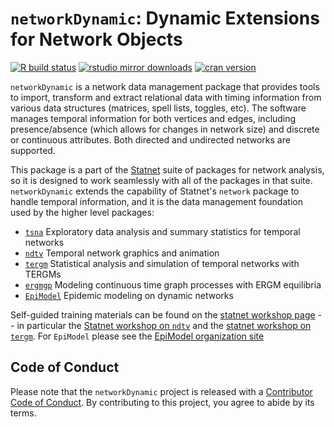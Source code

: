 # `networkDynamic`:  Dynamic Extensions for Network Objects

[![R build status](https://github.com/statnet/networkDynamic/workflows/R-CMD-check/badge.svg)](https://github.com/statnet/networkDynamic/actions)
[![rstudio mirror downloads](https://cranlogs.r-pkg.org/badges/networkDynamic?color=2ED968)](https://cranlogs.r-pkg.org/)
[![cran version](https://www.r-pkg.org/badges/version/networkDynamic)](https://cran.r-project.org/package=networkDynamic)

`networkDynamic` is a network data management package that provides tools to import, transform and extract relational data with timing information from various data structures (matrices, spell lists, toggles, etc). The software manages temporal information for both vertices and edges, including presence/absence (which allows for changes in network size) and discrete or continuous attributes.  Both directed and undirected networks are supported.

This package is a part of the [Statnet](https://statnet.org) suite of packages for network analysis, so it is designed to work seamlessly with all of the packages in that suite. `networkDynamic` extends the capability of Statnet's `network` package to handle temporal information, and it is the data management foundation used by the higher level packages: 
* [`tsna`](https://github.com/statnet/tsna) Exploratory data analysis and summary statistics for temporal networks
* [`ndtv`](https://github.com/statnet/ndtv) Temporal network graphics and animation
* [`tergm`](https://github.com/statnet/tergm) Statistical analysis and simulation of temporal networks with TERGMs
* [`ergmgp`](https://github.com/statnet/ergmgp) Modeling continuous time graph processes with ERGM equilibria
* [`EpiModel`](https://www.epimodel.org/) Epidemic modeling on dynamic networks

Self-guided training materials can be found on the [statnet workshop page](https://statnet.org/workshops/) -- in particular the [Statnet workshop on `ndtv`](https://statnet.org/workshop-ndtv/) and the [statnet workshop on `tergm`](https://statnet.org/workshop-tergm/).  For `EpiModel` please see the [EpiModel organization site](https://www.epimodel.org/)



## Code of Conduct
  
Please note that the `networkDynamic` project is released with a [Contributor Code of Conduct](https://contributor-covenant.org/version/2/1/CODE_OF_CONDUCT.html). By contributing to this project, you agree to abide by its terms.

